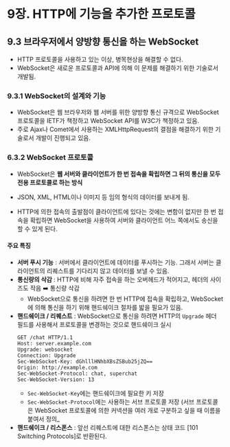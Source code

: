 # 9장. HTTP에 기능을 추가한 프로토콜

## 9.3 브라우저에서 양방향 통신을 하는 WebSocket

- HTTP 프로토콜을 사용하고 있는 이상, 병목현상을 해결할 수 없다.
- WebSocket은 새로운 프로토콜과 API에 의해 이 문제를 해결하기 위한 기술로서 개발됨.

### 9.3.1 WebSocket의 설계와 기능
- WebSocket은 웹 브라우저와 웹 서버를 위한 양방향 통신 규격으로 WebSocket 프로토콜을 IETF가 책정하고 WebSocket API를 W3C가 책정하고 있음.
- 주로 Ajax나 Comet에서 사용하는 XMLHttpRequest의 결점을 해결하기 위한 기술로서 개발이 진행되고 있음.

### 6.3.2 WebSocket 프로토콜
- WebSocket은 **웹 서버와 클라이언트가 한 번 접속을 확립하면 그 뒤의 통신을 모두 전용 프로토콜로 하는 방식**
- JSON, XML, HTML이나 이미지 등 임의 형식의 데이터를 보내게 됨.

- HTTP에 의한 접속의 출발점이 클라이언트에 있다는 것에는 변함이 없지만 한 번 접속을 확립하면 WebSocket을 사용하여 서버와 클라이언트 어느 쪽에서도 송신을 할 수 있게 된다.

#### 주요 특징
- **서버 푸시 기능** : 서버에서 클라이언트에 데이터를 푸시하는 기능. 그래서 서버는 클라이언트의 리퀘스트를 기다리지 않고 데이터를 보낼 수 있음.
- **통신량의 삭감** : HTTP에 비해 자주 접속을 하는 오버헤드가 적어지고, 헤더의 사이즈도 작음 ➡️ 통신량 삭감
  - WebSocket으로 통신을 하려면 한 번 HTTP에 접속을 확립하고, WebSocket에 의해 통신을 하기 위해 핸드쉐이크 절차를 밟을 필요가 있음.
- **핸드쉐이크 / 리퀘스트** : WebSocket으로 통신을 하려면 HTTP의 `Upgrade` 헤더 필드를 사용해서 프로토콜을 변경하는 것으로 핸드쉐이크 실시
  ```
  GET /chat HTTP/1.1
  Host: server.example.com
  Upgrade: websocket
  Connection: Upgrade
  Sec-WebSocket-Key: dGhlllHNhbXBsZSBub25jZQ==
  Origin: http://example.com
  Sec-WebSocket-Protocol: chat, superchat
  Sec-WebSocket-Version: 13
  ```
  - `Sec-WebSocket-Key`에는 핸드쉐이크에 필요한 키 저장
  - `Sec-WebSocket-Protocol`에는 사용하는 서브 프로토콜 저장 (서브 프로토콜은 WebSocket 프로토콜에 의한 커넥션을 여러 개로 구분하고 싶을 때 이름을 붙여서 정의_
- **핸드쉐이크 / 리스폰스** : 앞선 리퀘스트에 대한 리스폰스는 상태 코드 [101 Switching Protocols]로 반환된다.
  ```
  ```
  
